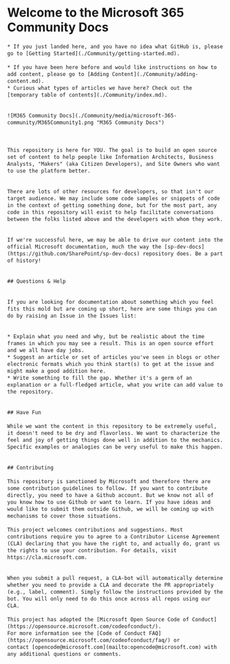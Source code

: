# Welcome to the Microsoft 365 Community Docs    

    * If you just landed here, and you have no idea what GitHub is, please go to [Getting Started](./Community/getting-started.md).    

    * If you have been here before and would like instructions on how to add content, please go to [Adding Content](./Community/adding-content.md).    
    * Curious what types of articles we have here? Check out the [temporary table of contents](./Community/index.md).    
    
    
    ![M365 Community Docs](./Community/media/microsoft-365-community/M365Community1.png "M365 Community Docs")    
        
        
    
    This repository is here for YOU. The goal is to build an open source set of content to help people like Information Architects, Business Analysts, "Makers" (aka Citizen Developers), and Site Owners who want to use the platform better.    
    
    
    There are lots of other resources for developers, so that isn't our target audience. We may include some code samples or snippets of code in the context of getting something done, but for the most part, any code in this repository will exist to help facilitate conversations between the folks listed above and the developers with whom they work.    
    
    
    If we're successful here, we may be able to drive our content into the official Microsoft documentation, much the way the [sp-dev-docs](https://github.com/SharePoint/sp-dev-docs) repository does. Be a part of history!    
    
    
    ## Questions & Help    
    
    
    If you are looking for documentation about something which you feel fits this mold but are coming up short, here are some things you can do by raising an Issue in the Issues list:    
    
    
    * Explain what you need and why, but be realistic about the time frames in which you may see a result. This is an open source effort and we all have day jobs.    
    * Suggest an article or set of articles you've seen in blogs or other electronic formats which you think start(s) to get at the issue and might make a good addition here.    
    * Write something to fill the gap. Whether it's a germ of an explanation or a full-fledged article, what you write can add value to the repository.    
    
    
    ## Have Fun    
    
    While we want the content in this repository to be extremely useful, it doesn't need to be dry and flavorless. We want to characterize the feel and joy of getting things done well in addition to the mechanics. Specific examples or analogies can be very useful to make this happen.    
    
    
    ## Contributing    
    
    This repository is sanctioned by Microsoft and therefore there are some contribution guidelines to follow. If you want to contribute directly, you need to have a Github account. But we know not all of you know how to use Github or want to learn. If you have ideas and would like to submit them outside Github, we will be coming up with mechanisms to cover those situations.    
        
    This project welcomes contributions and suggestions. Most contributions require you to agree to a Contributor License Agreement (CLA) declaring that you have the right to, and actually do, grant us the rights to use your contribution. For details, visit https://cla.microsoft.com.    
    
    
    When you submit a pull request, a CLA-bot will automatically determine whether you need to provide a CLA and decorate the PR appropriately (e.g., label, comment). Simply follow the instructions provided by the bot. You will only need to do this once across all repos using our CLA.    
        
    This project has adopted the [Microsoft Open Source Code of Conduct](https://opensource.microsoft.com/codeofconduct/).    
    For more information see the [Code of Conduct FAQ](https://opensource.microsoft.com/codeofconduct/faq/) or    
    contact [opencode@microsoft.com](mailto:opencode@microsoft.com) with any additional questions or comments.    


